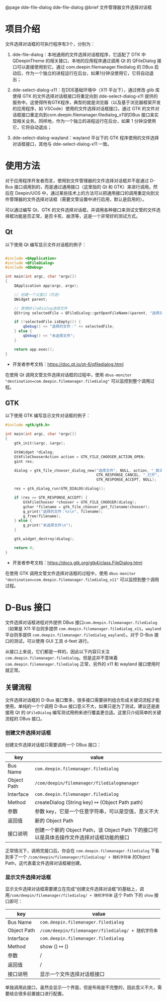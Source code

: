 @page dde-file-dialog dde-file-dialog
@brief 文件管理器文件选择对话框

# 项目介绍

文件选择对话框的可执行程序有3个，分别为：

1. dde-file-dialog：本地通用的文件选择对话框程序，它适配了 DTK 中 QDeepinTheme 的相关接口，本地的应用程序通过调用 Qt 的 QFileDialog 接口可以直接使用到它。通过 com.deepin.filemanager.filedialog 的 DBus 启动后，作为一个独立的进程运行在后台，如果1分钟没使用它，它将自动退出；

2. dde-select-dialog-x11：在DDE基础环境中（X11 平台下），通过修改 glib 库使得 GTK 的文件选择对话框接口将重定向到 dde-select-dialog-x11 提供的服务中。这使得所有GTK程序，典型的就是浏览器（以及基于浏览器框架开发的应用程序，如 VSCode）使用的文件选择对话框接口，通过 GTK 的文件对话框接口重定向到com.deepin.filemanager.filedialog_x11的DBus 接口来实现相关业务。同样地，作为一个独立的进程运行在后台，如果 1 分钟没使用它，它将自动退出；

3. dde-select-dialog-wayland：wayland 平台下的 GTK 程序使用的文件选择对话框接口，其他与 dde-select-dialog-x11 一致。

# 使用方法

对于应用程序开发者而言，使用到文件管理器的文件选择对话框并不是通过 D-Bus 接口调用到的，而是通过通用接口（这里指的 Qt 和 GTK）来进行调用。然后在 Deepin/UOS 中，通过某些技术上的方法可以把通用接口的调用重定向到文件管理器的文件选择对话框（需要文管设置中进行启用，默认是启用的）。

可以通过编写 Qt、GTK 的文件选择对话框，并调用各种接口来测试文管的文件选择框功能是否正常，是否卡死、崩溃等，这是一个非常好的测试方式。

## Qt

以下使用 Qt 编写显示文件对话框的例子：

```cpp

#include <QApplication>
#include <QFileDialog>
#include <QDebug>

int main(int argc, char *argv[])
{
    QApplication app(argc, argv);

    // 创建一个父窗口（可选）
    QWidget parent;

    // 使用QFileDialog选择文件
    QString selectedFile = QFileDialog::getOpenFileName(&parent, "选择文件", "", "所有文件 (*.*)");

    if (!selectedFile.isEmpty()) {
        qDebug() << "选择的文件：" << selectedFile;
    } else {
        qDebug() << "未选择文件";
    }

    return app.exec();
}
```

- 开发者参考文档：https://doc.qt.io/qt-6/qfiledialog.html

在使用 Qt 调用文管文件选择对话框的过程中，使用 `dbus-monitor "destination=com.deepin.filemanager.filedialog"` 可以监控到整个调用过程。

## GTK

以下使用 GTK 编写显示文件对话框的例子：

```c
#include <gtk/gtk.h>

int main(int argc, char *argv[])
{
    gtk_init(&argc, &argv);

    GtkWidget *dialog;
    GtkFileChooserAction action = GTK_FILE_CHOOSER_ACTION_OPEN;
    gint res;

    dialog = gtk_file_chooser_dialog_new("选择文件", NULL, action, "_取消",
                                         GTK_RESPONSE_CANCEL, "_打开",
                                         GTK_RESPONSE_ACCEPT, NULL);

    res = gtk_dialog_run(GTK_DIALOG(dialog));

    if (res == GTK_RESPONSE_ACCEPT) {
        GtkFileChooser *chooser = GTK_FILE_CHOOSER(dialog);
        gchar *filename = gtk_file_chooser_get_filename(chooser);
        g_print("选择的文件：%s\n", filename);
        g_free(filename);
    } else {
        g_print("未选择文件\n");
    }

    gtk_widget_destroy(dialog);

    return 0;
}

```

- 开发者参考文档：https://docs.gtk.org/gtk4/class.FileDialog.html

在使用 GTK 调用文管文件选择对话框的过程中，使用 `dbus-monitor "destination=com.deepin.filemanager.filedialog_x11"` 可以监控到整个调用过程。

# D-Bus 接口

文件选择对话框进程对外提供 DBus 接口`com.deepin.filemanager.filedialog`（如果是 X11 平台则多提供 `com.deepin.filemanager.filedialog_x11`，`wayland` 平台则多提供 `com.deepin.filemanager.filedialog_wayland`）。对于 D-Bus 接口的测试，可以使用 GUI 工具 d-feet 进行。

从接口上来说，它们都是一样的，因此以下内容只关注 `com.deepin.filemanager.filedialog`。但是这并不意味着 `com.deepin.filemanager.filedialog` 正常，另外的 x11 和 wayland 接口使用时就正常。

## 关键流程

文件选择对话框的 D-Bus 接口繁多，很多接口需要排列组合形成关键词流程才能使用，单纯的一个个调用 D-Bus 接口意义不大，如果只是为了测试，建议还是直接用 Qt 的 `QFileDialog` 编写测试用例来进行覆盖更合适。这里只介绍简单的关键流程的 DBus 接口。

### 创建文件选择对话框

创建文件选择对话框只需要调用一个 DBus 接口：

| key         | value                                                        |
| ----------- | ------------------------------------------------------------ |
| Bus Name    | `com.deepin.filemanager.filedialog`                          |
| Object Path | `/com/deepin/filemanager/filedialogmanager`                  |
| Interface   | `com.deepin.filemanager.filedialog`                          |
| Method      | createDialog (String key) ↦ (Object Path path)               |
| 参数        | 参数 key，它是一个任意字符串，可以是空值，意义不大           |
| 返回值      | 新的 Object Path                                             |
| 接口说明    | 创建一个新的 Object Path，该 Object Path 下的接口可以是具体去操作文件选择对话框功能的接口 |

正常情况下，调用完接口后，你会在 ``com.deepin.filemanager.filedialog`` 下看到多了一个 `/com/deepin/filemanager/filedialog/ + 随机字符串` 的Object Path，这代表着文件选择对话框被创建。

### 显示文件选择对话框

显示文件选择对话框需要建立在完成“创建文件选择对话框”的基础上，调用`/com/deepin/filemanager/filedialog/ + 随机字符串` 这个 Path 下的 `show` 接口即可：

| key         | value                                              |
| ----------- | -------------------------------------------------- |
| Bus Name    | `com.deepin.filemanager.filedialog`                |
| Object Path | `/com/deepin/filemanager/filedialog/ + 随机字符串` |
| Interface   | `com.deepin.filemanager.filedialog`                |
| Method      | show () ↦ ()                                       |
| 参数        | /                                                  |
| 返回值      | /                                                  |
| 接口说明    | 显示一个文件选择对话框接口                         |

单独调用此接口，虽然会显示一个界面，但是布局是不完整的，因此意义不大，需要结合很多前置接口进行配置。